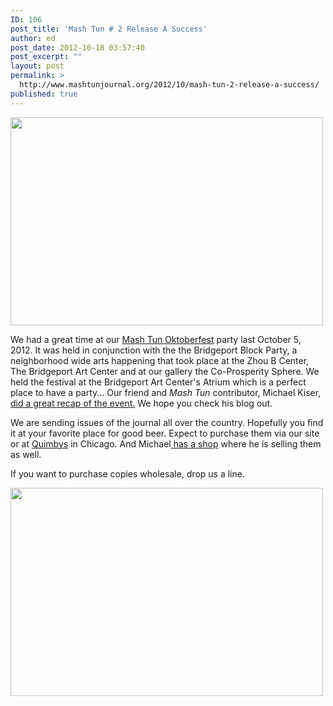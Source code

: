 ```yaml
---
ID: 106
post_title: 'Mash Tun # 2 Release A Success'
author: ed
post_date: 2012-10-18 03:57:40
post_excerpt: ""
layout: post
permalink: >
  http://www.mashtunjournal.org/2012/10/mash-tun-2-release-a-success/
published: true
---
```

<a href="http://www.mashtunjournal.org/wp-content/uploads/2012/10/IMG_2621.jpg"><img class="alignnone size-full wp-image-107" title="IMG_2621" src="http://www.mashtunjournal.org/wp-content/uploads/2012/10/IMG_2621-e1350532514709.jpg" alt="" width="500" height="333" /></a>

We had a great time at our <a href="http://www.mashtunfest.org">Mash Tun Oktoberfest</a> party last October 5, 2012. It was held in conjunction with the the Bridgeport Block Party, a neighborhood wide arts happening that took place at the Zhou B Center, The Bridgeport Art Center and at our gallery the Co-Prosperity Sphere. We held the festival at the Bridgeport Art Center's Atrium which is a perfect place to have a party... Our friend and <em>Mash Tun</em> contributor, Michael Kiser, <a href="http://goodbeerhunting.com/blog/2012/10/15/the-2012-fall-mash-tun-fest-and-a-visit-from-se-kiser-a-ghost-of-chicago-beers-past">did a great recap of the event.</a> We hope you check his blog out.

We are sending issues of the journal all over the country. Hopefully you find it at your favorite place for good beer.
Expect to purchase them via our site or at <a href="http://www.quimbys.com">Quimbys</a> in Chicago. And Michael<a href="http://goodbeerhunting.bigcartel.com/"> has a shop</a> where he is selling them as well.

If you want to purchase copies wholesale, drop us a line.

<a href="http://www.mashtunjournal.org/wp-content/uploads/2012/10/IMG_2429.jpg"><img class="alignnone size-full wp-image-108" title="IMG_2429" src="http://www.mashtunjournal.org/wp-content/uploads/2012/10/IMG_2429-e1350532654977.jpg" alt="" width="500" height="333" /></a>

&nbsp;